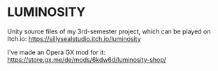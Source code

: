 # LUMINOSITY
Unity source files of my 3rd-semester project, which can be played on Itch.io: https://sillysealstudio.itch.io/luminosity

I've made an Opera GX mod for it: https://store.gx.me/de/mods/6kdw6d/luminosity-shop/
